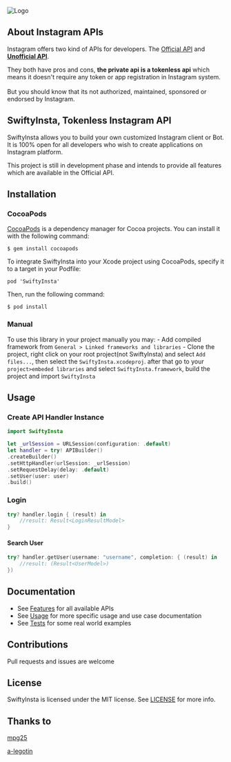![Logo](https://github.com/mgp25/Instagram-API/raw/master/examples/assets/instagram.png) 
## About Instagram APIs

Instagram offers two kind of APIs for developers. The [Official API](https://www.instagram.com/developer/) and **[Unofficial API](https://github.com/TheM4hd1/SwiftyInsta/blob/master/SwiftyInsta/API/Constants/URLs.swift)**.

They both have pros and cons, **the private api is a tokenless api** which means it doesn't require any token or app registration in Instagram system.<br></br>
But you should know that its not authorized, maintained, sponsored or endorsed by Instagram.

## SwiftyInsta, Tokenless Instagram API

SwiftyInsta allows you to build your own customized Instagram client or Bot. It is 100% open for all developers who wish to create applications on Instagram platform.

This project is still in development phase and intends to provide all features which are available in the Official API.

## Installation

### CocoaPods
[CocoaPods](https://cocoapods.org) is a dependency manager for Cocoa projects. You can install it with the following command:
```terminal
$ gem install cocoapods
```
To integrate SwiftyInsta into your Xcode project using CocoaPods, specify it to a target in your Podfile:
```text
pod 'SwiftyInsta'
```
Then, run the following command:
```terminal
$ pod install
````

### Manual
To use this library in your project manually you may:
    - Add compiled framework from ```General > Linked frameworks and libraries```
    - Clone the project, right click on your root project(not SwiftyInsta) and select ```Add files...```, then select the ```SwiftyInsta.xcodeproj```. after that go to your ```project>embeded libraries``` and select ```SwiftyInsta.framework```, build the project and import ```SwiftyInsta```

## Usage

### Create API Handler Instance
```swift
import SwiftyInsta

let _urlSession = URLSession(configuration: .default)
let handler = try! APIBuilder()
.createBuilder()
.setHttpHandler(urlSession: _urlSession)
.setRequestDelay(delay: .default)
.setUser(user: user)
.build()
```

### Login
```swift
try? handler.login { (result) in
    //result: Result<LoginResultModel>
}
```

#### Search User
```swift
try? handler.getUser(username: "username", completion: { (result) in
    //result: (Result<UserModel>)
})
```
## Documentation

- See [Features](https://github.com/TheM4hd1/SwiftyInsta/wiki/Features) for all available APIs
- See [Usage](https://github.com/TheM4hd1/SwiftyInsta/wiki/Usage) for more specific usage and use case documentation
- See [Tests](https://github.com/TheM4hd1/SwiftyInsta/tree/master/SwiftyInstaTests) for some real world examples

## Contributions

Pull requests and issues are welcome

## License

SwiftyInsta is licensed under the MIT license. See [LICENSE](https://github.com/TheM4hd1/SwiftyInsta/blob/master/LICENSE) for more info.

## Thanks to

[mpg25](https://github.com/mgp25/Instagram-API)

[a-legotin](https://github.com/a-legotin/InstaSharper)
